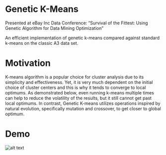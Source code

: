 # Genetic K-Means
Presented at eBay Inc Data Conference: “Survival of the Fittest: Using Genetic Algorithm for Data Mining Optimization”

An efficient implementation of genetic k-means compared against standard k-means on the classic A3 data set.

# Motivation
K-means algorithm is a popular choice for cluster analysis due to its simplicity and effectiveness. Yet, it is very much dependent on the initial choice of cluster centers and this is why it tends to converge to local optimums. 
As demonstrated below, even running k-means multiple times can help to reduce the volatility of the results, but it still cannot get past local optimums. 
In contrast, Genetic K-means utilizes operations inspired by natural evolution, specifically mutation and crossover, to get closer to global optimum.

# Demo

![alt text](https://github.com/orlevi18/similar_item_recommendation_elastic_search/some_examples.png?raw=true)

